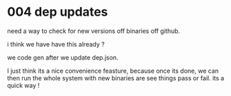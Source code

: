 # 004 dep updates

need a way to check for new versions off binaries off github.

i think we have have this already ?

we code gen after we update dep.json.

I just think its a nice convenience feasture, because once its done, we can then run the whole system with new binaries are see things pass or fail. its a quick way !

